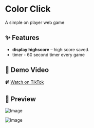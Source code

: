 
#  Color Click
A simple on player web game 

## ✨ Features  
-  **display highscore** – high score saved.
-  timer - 60 second timer every game



## 🎥 Demo Video  
📹 [Watch on TikTok](your-tiktok-video-url) <!-- Replace with your TikTok video link -->


## 📸 Preview  

![Image](https://github.com/user-attachments/assets/46a1a494-f225-4336-9bff-4171bae88b88)

![Image](https://github.com/user-attachments/assets/8cd3a4db-38a1-4f1e-920b-8fd3344fa1cb)
